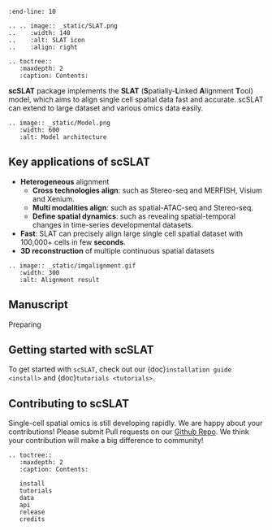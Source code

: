 ```{include} ../README.md
:end-line: 10
```

```{eval-rst}
.. .. image:: _static/SLAT.png
..    :width: 140
..    :alt: SLAT icon
..    :align: right
```

```{eval-rst}
.. toctree::
   :maxdepth: 2
   :caption: Contents:
```

**scSLAT** package implements the **SLAT** (**S**patially-**L**inked **A**lignment **T**ool) model, which aims to align single cell spatial data fast and accurate. scSLAT can extend to large dataset and various omics data easily.

```{eval-rst}
.. image:: _static/Model.png
   :width: 600
   :alt: Model architecture
```

## Key applications of scSLAT

- **Heterogeneous** alignment 
   - **Cross technologies align**: such as Stereo-seq and MERFISH, Visium and Xenium.
   - **Multi modalities align**: such as spatial-ATAC-seq and Stereo-seq. 
   - **Define spatial dynamics**: such as revealing spatial-temporal changes in time-series developmental datasets.
- **Fast**: SLAT can precisely align large single cell spatial dataset with 100,000+ cells  in few **seconds**.
- **3D reconstruction** of multiple continuous spatial datasets

```{eval-rst}
.. image:: _static/imgalignment.gif
   :width: 300
   :alt: Alignment result
```

## Manuscript
Preparing

## Getting started with scSLAT
To get started with ``scSLAT``, check out our {doc}`installation guide <install>` and {doc}`tutorials <tutorials>`.

## Contributing to scSLAT
Single-cell spatial omics is still developing rapidly. We are happy about your contributions! Please submit Pull requests on our [Github Repo](https://github.com/gao-lab/SLAT). We think your contribution will make a big difference to community!


```{eval-rst}
.. toctree::
   :maxdepth: 2
   :caption: Contents:

   install
   tutorials
   data
   api
   release
   credits

```